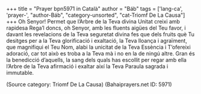 +++
title = "Prayer bpn5971 in Català"
author = "Báb"
tags = ['lang-ca', 'prayer-', "author-Báb", "category-unsorted", "cat-Triomf De La Causa"]
+++
Oh Senyor! Permet que l’Arbre de la Teva divina Unitat creixi amb rapidesa Rega’l doncs, oh Senyor, amb les fluents aigües del Teu favor, i davant les revelacions de la Teva seguretat divina fes que dels fruits què Tu desitges per a la Teva glorificació i exaltació, la Teva lloança i agraïment, que magnifiqui el Teu Nom, alabi la unicitat de la Teva Essència i T’ofereixi adoració, car tot això es troba a la Teva mà i no en la de ningú altre.
Gran és la benedicció d’aquells, la sang dels quals has escollit per regar amb ella l’Arbre de la Teva afirmació i exaltar així la Teva Paraula sagrada i immutable.

(Source category: Triomf De La Causa)
(Bahaiprayers.net ID: 5971)
